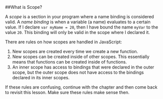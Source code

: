 ##What is Scope?

A *scope* is a section in your program where a name binding is considered valid. A *name binding* is when a variable (a name) evaluates to a certain value. If I declare `var myName = 20`, then I have bound the name `myVar` to the value `20`. This binding will only be valid in the scope where I declared it.

There are rules on how scopes are handled in JavaScript:

1. New scopes are created every time we create a new function.
2. New scopes can be created inside of other scopes. This essentially means that functions can be created inside of functions.
3. An inner scope has access to bindings that were declared in the outer scope, but the outer scope does not have access to the bindings declared in its inner scopes.

If these rules are confusing, continue with the chapter and then come back to revisit this lesson. Make sure these rules make sense then.
